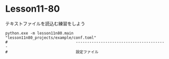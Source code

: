 # Lesson11-80

テキストファイルを読込む練習をしよう  

```shell
python.exe -m lesson11n80.main "lesson11n80_projects/example/conf.toml"
#                              ----------------------------------------
#                              設定ファイル
```

